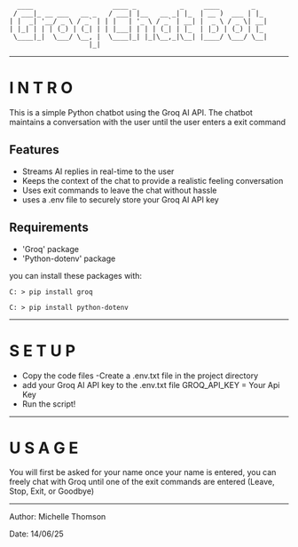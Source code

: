 ```
  ____                    ____ _           _     ____        _   
 / ___|_ __ ___   __ _   / ___| |__   __ _| |_  | __ )  ___ | |_ 
| |  _| '__/ _ \ / _` | | |   | '_ \ / _` | __| |  _ \ / _ \| __|
| |_| | | | (_) | (_| | | |___| | | | (_| | |_  | |_) | (_) | |_ 
 \____|_|  \___/ \__, |  \____|_| |_|\__,_|\__| |____/ \___/ \__|
                    |_|                                          
```
-----------------------------------
# I N T R O

This is a simple Python chatbot using the Groq AI API.
The chatbot maintains a conversation with the user until the user enters a exit command

## Features

- Streams AI replies in real-time to the user
- Keeps the context of the chat to provide a realistic feeling conversation
- Uses exit commands to leave the chat without hassle
- uses a .env file to securely store your Groq AI API key

## Requirements

- 'Groq' package
- 'Python-dotenv' package

you can install these packages with:

`C: > pip install groq`

`C: > pip install python-dotenv`

-----------------------------------
# S E T U P

- Copy the code files
-Create a .env.txt file in the project directory
- add your Groq AI API key to the .env.txt file
           GROQ_API_KEY = Your Api Key
- Run the script!

-----------------------------------
# U S A G E
 
You will first be asked for your name
once your name is entered, you can freely chat with Groq until one of the exit
commands are entered (Leave, Stop, Exit, or Goodbye)

-----------------------------------
Author: Michelle Thomson

Date: 14/06/25


